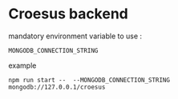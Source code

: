 # Croesus backend

mandatory environment variable to use :

```
MONGODB_CONNECTION_STRING
```

example

```
npm run start --  --MONGODB_CONNECTION_STRING mongodb://127.0.0.1/croesus
```
